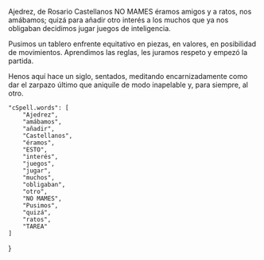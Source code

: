 Ajedrez,
de Rosario Castellanos
NO MAMES éramos amigos y a ratos, nos
amábamos;
quizá para añadir otro interés
a los muchos que ya nos obligaban
decidimos jugar juegos de inteligencia.

Pusimos un tablero enfrente
equitativo en piezas, en valores,
en posibilidad de movimientos.
Aprendimos las reglas, les juramos respeto
y empezó la partida.

Henos aquí hace un siglo, sentados,
meditando encarnizadamente
como dar el zarpazo último que aniquile
de modo inapelable y, para siempre, al otro.

    "cSpell.words": [
        "Ajedrez",
        "amábamos",
        "añadir",
        "Castellanos",
        "éramos",
        "ESTO",
        "interés",
        "juegos",
        "jugar",
        "muchos",
        "obligaban",
        "otro",
        "NO MAMES",
        "Pusimos",
        "quizá",
        "ratos",
        "TAREA"
    ]
}